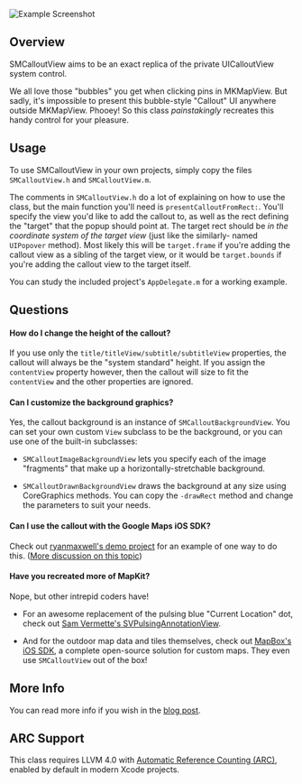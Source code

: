 ![Example Screenshot](https://a248.e.akamai.net/camo.github.com/28ff6b4dc349ae712c36723daa0c8704c19b1e9f/687474703a2f2f636c2e6c792f696d6167652f3261326a31703355323433502f496d616765253230323031322e30392e303225323031303a30343a3538253230414d2e706e67)


Overview
--------

SMCalloutView aims to be an exact replica of the private UICalloutView system
control.

We all love those "bubbles" you get when clicking pins in MKMapView. But
sadly, it's impossible to present this bubble-style "Callout" UI anywhere
outside MKMapView. Phooey! So this class _painstakingly_ recreates this handy
control for your pleasure.


Usage
-----

To use SMCalloutView in your own projects, simply copy the files
`SMCalloutView.h` and `SMCalloutView.m`.

The comments in `SMCalloutView.h` do a lot of explaining on how to use the
class, but the main function you'll need is `presentCalloutFromRect:`. You'll
specify the view you'd like to add the callout to, as well as the rect
defining the "target" that the popup should point at. The target rect should
be _in the coordinate system of the target view_ (just like the similarly-
named `UIPopover` method). Most likely this will be `target.frame` if you're
adding the callout view as a sibling of the target view, or it would be
`target.bounds` if you're adding the callout view to the target itself.

You can study the included project's `AppDelegate.m` for a working example.


Questions
---------

#### How do I change the height of the callout?

If you use only the `title/titleView/subtitle/subtitleView` properties, the
callout will always be the "system standard" height. If you assign the
`contentView` property however, then the callout will size to fit the
`contentView` and the other properties are ignored.

  [#29]: https://github.com/nfarina/calloutview/issues/29


#### Can I customize the background graphics?

Yes, the callout background is an instance of `SMCalloutBackgroundView`. You
can set your own custom `View` subclass to be the background, or you can use
one of the built-in subclasses:

 - `SMCalloutImageBackgroundView` lets you specify each of the image
   "fragments" that make up a horizontally-stretchable background.

 - `SMCalloutDrawnBackgroundView` draws the background at any size using
   CoreGraphics methods. You can copy the `-drawRect` method and change the
   parameters to suit your needs.


#### Can I use the callout with the Google Maps iOS SDK?

Check out [ryanmaxwell's demo project][googlemaps] for an example of one way
to do this. ([More discussion on this topic][#25])

  [googlemaps]: https://github.com/ryanmaxwell/GoogleMapsCalloutView
  [#25]: https://github.com/nfarina/calloutview/issues/25


#### Have you recreated more of MapKit? 

Nope, but other intrepid coders have!

- For an awesome replacement of the pulsing blue "Current Location" dot, check
  out [Sam Vermette's SVPulsingAnnotationView][dot].

- And for the outdoor map data and tiles themselves, check out [MapBox's iOS
  SDK][mapbox], a complete open-source solution for custom maps. They even use
  `SMCalloutView` out of the box!

  [dot]: https://github.com/samvermette/SVPulsingAnnotationView
  [mapbox]: https://github.com/mapbox/mapbox-ios-sdk


More Info
---------

You can read more info if you wish in the [blog post][].

  [blog post]: http://nfarina.com/post/29883229869/callout-view


ARC Support
-----------

This class requires LLVM 4.0 with [Automatic Reference Counting
(ARC)](http://clang.llvm.org/docs/AutomaticReferenceCounting.html), enabled by
default in modern Xcode projects.
